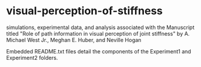 # visual-perception-of-stiffness
simulations, experimental data, and analysis
associated with the Manuscript titled "Role of path information in visual perception of joint stiffness"
by A. Michael West Jr., Meghan E. Huber, and Neville Hogan

Embedded README.txt files detail the components of the Experiment1 and Experiment2 folders.

